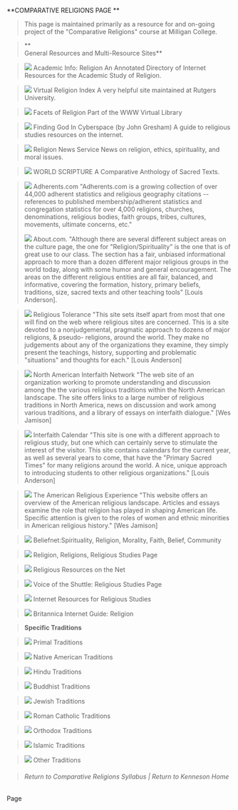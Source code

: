   **COMPARATIVE RELIGIONS PAGE **

>  
>  This page is maintained primarily as a resource for and on-going project of
the  "Comparative Religions" course at Milligan College.

>

> **  
> General Resources and Multi-Resource Sites**

>

> ![](http://www.milligan.edu/bible/pkenneson/images/bludot.gif) Academic
Info: Religion  An Annotated Directory of Internet Resources for the Academic
Study of Religion.

>

> ![](http://www.milligan.edu/bible/pkenneson/images/bludot.gif) Virtual
Religion Index  A very helpful site maintained at Rutgers University.

>

> ![](http://www.milligan.edu/bible/pkenneson/images/bludot.gif) Facets of
Religion Part of the WWW Virtual Library

>

> ![](http://www.milligan.edu/bible/pkenneson/images/bludot.gif) Finding God
In Cyberspace (by John Gresham)  A guide to religious studies resources on the
internet.

>

> ![](http://www.milligan.edu/bible/pkenneson/images/bludot.gif) Religion News
Service  News on religion, ethics, spirituality, and moral issues.

>

> ![](http://www.milligan.edu/bible/pkenneson/images/bludot.gif) WORLD
SCRIPTURE   A Comparative Anthology of Sacred Texts.

>

> ![](http://www.milligan.edu/bible/pkenneson/images/bludot.gif) Adherents.com
"Adherents.com is a growing collection of over 44,000 adherent statistics and
religious geography citations -- references to published membership/adherent
statistics and congregation statistics for over 4,000 religions, churches,
denominations, religious bodies, faith groups, tribes, cultures, movements,
ultimate concerns, etc."  
>  
>  ![](http://www.milligan.edu/bible/pkenneson/images/bludot.gif) About.com.
"Although there are several different subject areas on the culture page, the
one for "Religion/Spirituality" is the one that is of great use to our class.
The section has a fair, unbiased informational approach to more than a dozen
different major religious groups in the world today, along with some humor and
general encouragement. The areas on the different religious entities are all
fair, balanced, and informative, covering the formation, history, primary
beliefs, traditions, size, sacred texts and other teaching tools" [Louis
Anderson].

>

> ![](http://www.milligan.edu/bible/pkenneson/images/bludot.gif) Religious
Tolerance  "This site sets itself apart from most that one will find on the
web where religious sites are concerned. This is a site devoted to a
nonjudgemental, pragmatic approach to dozens of major religions, & pseudo-
religions, around the world. They make no judgements about any of the
organizations they examine, they simply present the teachings, history,
supporting and problematic "situations" and thoughts for each." [Louis
Anderson]

>

> ![](http://www.milligan.edu/bible/pkenneson/images/bludot.gif) North
American Interfaith Network "The web site of an organization working to
promote understanding and discussion among the the various religious
traditions within the North American landscape.  The site offers links to a
large number of religious traditions in North America, news on discussion and
work among various traditions, and a library of essays on interfaith
dialogue."  [Wes Jamison]

>

> ![](http://www.milligan.edu/bible/pkenneson/images/bludot.gif) Interfaith
Calendar  "This site is one with a different approach to religious study, but
one which can certainly serve to stimulate the interest of the visitor. This
site contains calendars for the current year, as well as several years to
come, that have the "Primary Sacred Times" for many religions around the
world. A nice, unique approach to introducing students to other religious
organizations."  [Louis Anderson]

>

> ![](http://www.milligan.edu/bible/pkenneson/images/bludot.gif) The American
Religious Experience "This website offers an overview of the American
religious landscape.  Articles and essays examine the role that religion has
played in shaping American life.  Specific attention is given to the roles of
women and ethnic minorities in American religious history." [Wes Jamison]

>

> ![](http://www.milligan.edu/bible/pkenneson/images/bludot.gif)
Beliefnet:Spirituality, Religion, Morality, Faith, Belief, Community

>

> ![](http://www.milligan.edu/bible/pkenneson/images/bludot.gif) Religion,
Religions, Religious Studies Page

>

> ![](http://www.milligan.edu/bible/pkenneson/images/bludot.gif) Religious
Resources on the Net

>

> ![](http://www.milligan.edu/bible/pkenneson/images/bludot.gif) Voice of the
Shuttle: Religious Studies Page

>

> ![](http://www.milligan.edu/bible/pkenneson/images/bludot.gif) Internet
Resources for Religious Studies

>

> ![](http://www.milligan.edu/bible/pkenneson/images/bludot.gif) Britannica
Internet Guide: Religion

>

> **Specific Traditions**

>

> ![](http://www.milligan.edu/bible/pkenneson/images/bludot.gif) Primal
Traditions

>

> ![](http://www.milligan.edu/bible/pkenneson/images/bludot.gif) Native
American Traditions

>

> ![](http://www.milligan.edu/bible/pkenneson/images/bludot.gif) Hindu
Traditions

>

> ![](http://www.milligan.edu/bible/pkenneson/images/bludot.gif) Buddhist
Traditions

>

> ![](http://www.milligan.edu/bible/pkenneson/images/bludot.gif) Jewish
Traditions

>

> ![](http://www.milligan.edu/bible/pkenneson/images/bludot.gif) Roman
Catholic Traditions

>

> ![](http://www.milligan.edu/bible/pkenneson/images/bludot.gif) Orthodox
Traditions

>

> ![](http://www.milligan.edu/bible/pkenneson/images/bludot.gif) Islamic
Traditions

>

> ![](http://www.milligan.edu/bible/pkenneson/images/bludot.gif) Other
Traditions  
>  
>  
>  
>

>

> ###### Return to Comparative Religions Syllabus | Return to Kenneson Home
Page

>

>  
>  
>

